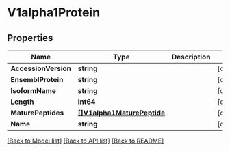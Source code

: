# V1alpha1Protein

## Properties

Name | Type | Description | Notes
------------ | ------------- | ------------- | -------------
**AccessionVersion** | **string** |  | [optional] 
**EnsemblProtein** | **string** |  | [optional] 
**IsoformName** | **string** |  | [optional] 
**Length** | **int64** |  | [optional] 
**MaturePeptides** | [**[]V1alpha1MaturePeptide**](v1alpha1MaturePeptide.md) |  | [optional] 
**Name** | **string** |  | [optional] 

[[Back to Model list]](../README.md#documentation-for-models) [[Back to API list]](../README.md#documentation-for-api-endpoints) [[Back to README]](../README.md)


